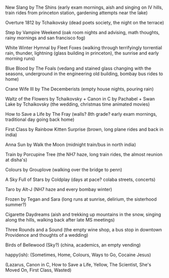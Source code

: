 New Slang by The Shins (early exam mornings, aish and singing on IV hills, train rides from princeton station, gardening attempts near the lake)

Overture 1812 by Tchaikovsky (dead poets society, the night on the terrace)

Step by Vampire Weekend (oak room nights and advising, math thoughts, rainy mornings and san francisco fog)

White Winter Hymnal by Fleet Foxes (walking through terrifyingly torrential rain, thunder, lightning (glass building in princeton), the sunrise and early morning runs)

Blue Blood by The Foals (vedang and stained glass changing with the seasons, underground in the engineering old building, bombay bus rides to home)

Crane Wife III by The Decemberists (empty house nights, pouring rain)

Waltz of the Flowers by Tchaikovsky + Canon in C by Pachabel + Swan Lake by Tchaikovsky (the wedding, christmas time animated movies)

How to Save a Life by The Fray (walls? 8th grade? early exam mornings, traditional day going back home)

First Class by Rainbow Kitten Surprise (brown, long plane rides and back in india)

Anna Sun by Walk the Moon (midnight train/bus in north india)

Train by Porcupine Tree (the NH7 haze, long train rides, the almost reunion at disha's)

Colours by Grouplove (walking over the bridge to penn)

A Sky Full of Stars by Coldplay (days at pace? colaba streets, concerts)

Taro by Alt-J (NH7 haze and every bombay winter)

Frozen by Tegan and Sara (long runs at sunrise, delirium, the sisterhood summer?)

Cigarette Daydreams (aish and trekking up mountains in the snow, singing along the hills, walking back after late MS meetings)

Three Rounds and a Sound (the empty wine shop, a bus stop in downtown Providence and thoughts of a wedding)

Birds of Bellewood (Sky?) (china, academics, an empty vending)

happy(ish): (Sometimes, Home, Colours, Ways to Go, Cocaine Jesus)

(Lazarus, Canon in C, How to Save a Life, Yellow, The Scientist, She's Moved On, First Class, Wasted)






